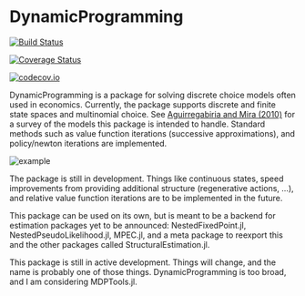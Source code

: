 # DynamicProgramming

[![Build Status](https://travis-ci.org/pkofod/DynamicProgramming.jl.svg?branch=master)](https://travis-ci.org/pkofod/DynamicProgramming.jl)

[![Coverage Status](https://coveralls.io/repos/pkofod/DynamicProgramming.jl/badge.svg?branch=master&service=github)](https://coveralls.io/github/pkofod/DynamicProgramming.jl?branch=master)

[![codecov.io](http://codecov.io/github/pkofod/DynamicProgramming.jl/coverage.svg?branch=master)](http://codecov.io/github/pkofod/DynamicProgramming.jl?branch=master)

DynamicProgramming is a package for solving discrete choice models often used in
economics. Currently, the package supports discrete and finite state spaces and
multinomial choice. See [Aguirregabiria and Mira (2010)](http://www.sciencedirect.com/science/article/pii/S0304407609001985)
for a survey of the models this package is intended to handle. Standard methods
such as value function iterations (successive approximations), and policy/newton
iterations are implemented.

![example](https://cloud.githubusercontent.com/assets/8431156/20754243/5360d216-b70a-11e6-906d-9eab9ed04d22.png)

The package is still in development. Things like continuous states, speed improvements
from providing additional structure (regenerative actions, ...), and relative value function
iterations are to be implemented in the future.

This package can be used on its own, but is meant to be a backend for estimation
packages yet to be announced: NestedFixedPoint.jl, NestedPseudoLikelihood.jl, MPEC.jl,
and a meta package to reexport this and the other packages called StructuralEstimation.jl.

This package is still in active development. Things will change, and the name is
probably one of those things. DynamicProgramming is too broad, and I am considering
MDPTools.jl. 
